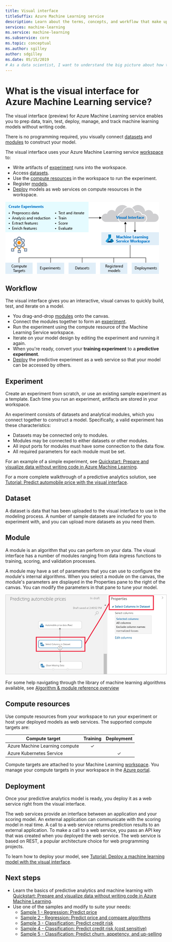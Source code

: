 ```yaml
---
title: Visual interface
titleSuffix: Azure Machine Learning service
description: Learn about the terms, concepts, and workflow that make up the visual interface (preview) for Azure Machine Learning service.
services: machine-learning
ms.service: machine-learning
ms.subservice: core
ms.topic: conceptual
ms.author: sgilley
author: sdgilley
ms.date: 05/15/2019
# As a data scientist, I want to understand the big picture about how the visual interface for Azure Machine Learning service works.
---
```


# What is the visual interface for Azure Machine Learning service? 

The visual interface (preview) for Azure Machine Learning service enables you to prep data, train, test, deploy, manage, and track machine learning models without writing code.

There is no programming required, you visually connect [datasets](#dataset) and [modules](#module) to construct your model.

The visual interface uses your Azure Machine Learning service [workspace](concept-workspace.md) to:

+ Write artifacts of [experiment](#experiment) runs into the workspace.
+ Access [datasets](#dataset).
+ Use the [compute resources](#compute) in the workspace to run the experiment. 
+ Register [models](concept-azure-machine-learning-architecture.md#model).
+ [Deploy](#deployment) models as web services on compute resources in the workspace.

![Overview of the visual interface](media/ui-concept-visual-interface/overview.png)

## Workflow

The visual interface gives you an interactive, visual canvas to quickly build, test, and iterate on a model. 

+ You drag-and-drop [modules](#module) onto the canvas.
+ Connect the modules together to form an [experiment](#experiment).
+ Run the experiment using the compute resource of the Machine Learning Service workspace.
+ Iterate on your model design by editing the experiment and running it again.
+ When you're ready, convert your **training experiment** to a **predictive experiment**.
+ [Deploy](#deployment) the predictive experiment as a web service so that your model can be accessed by others.

## Experiment

Create an experiment from scratch, or use an existing sample experiment as a template.  Each time you run an experiment, artifacts are stored in your workspace.

An experiment consists of datasets and analytical modules, which you connect together to construct a model. Specifically, a valid experiment has these characteristics:

* Datasets may be connected only to modules.
* Modules may be connected to either datasets or other modules.
* All input ports for modules must have some connection to the data flow.
* All required parameters for each module must be set.

For an example of a simple experiment, see [Quickstart: Prepare and visualize data without writing code in Azure Machine Learning](ui-quickstart-run-experiment.md).

For a more complete walkthrough of a predictive analytics solution, see [Tutorial: Predict automobile price with the visual interface](ui-tutorial-automobile-price-train-score.md).

## Dataset

A dataset is data that has been uploaded to the visual interface to use in the modeling process. A number of sample datasets are included for you to experiment with, and you can upload more datasets as you need them.

## Module

A module is an algorithm that you can perform on your data. The visual interface has a number of modules ranging from data ingress functions to training, scoring, and validation processes.

A module may have a set of parameters that you can use to configure the module's internal algorithms. When you select a module on the canvas, the module's parameters are displayed in the Properties pane to the right of the canvas. You can modify the parameters in that pane to tune your model.

![Module properties](media/ui-concept-visual-interface/properties.png)

For some help navigating through the library of machine learning algorithms available, see [Algorithm & module reference overview](../algorithm-module-reference/module-reference.md)

## <a name="compute"></a> Compute resources

Use compute resources from your workspace to run your experiment or host your deployed models as web services. The supported compute targets are:


| Compute target | Training | Deployment |
| ---- |:----:|:----:|
| Azure Machine Learning compute | ✓ | |
| Azure Kubernetes Service | | ✓ |

Compute targets are attached to your Machine Learning [workspace](concept-workspace.md). You manage your compute targets in your workspace in the [Azure portal](https://portal.azure.com).

## Deployment

Once your predictive analytics model is ready, you deploy it as a web service right from the visual interface.

The web services provide an interface between an application and your scoring model. An external application can communicate with the scoring model in real time. A call to a web service returns prediction results to an external application. To make a call to a web service, you pass an API key that was created when you deployed the web service. The web service is based on REST, a popular architecture choice for web programming projects.

To learn how to deploy your model, see [Tutorial: Deploy a machine learning model with the visual interface](ui-tutorial-automobile-price-deploy.md).

## Next steps

* Learn the basics of predictive analytics and machine learning with [Quickstart: Prepare and visualize data without writing code in Azure Machine Learning](ui-quickstart-run-experiment.md).
* Use one of the samples and modify to suite your needs:
    * [Sample 1 - Regression: Predict price](ui-sample-regression-predict-automobile-price-basic.md)
    * [Sample 2 - Regression: Predict price and compare algorithms](ui-sample-regression-predict-automobile-price-compare-algorithms.md)
    * [Sample 3 - Classification: Predict credit risk](ui-sample-classification-predict-credit-risk-basic.md)
    * [Sample 4 - Classification: Predict credit risk (cost sensitive)](ui-sample-classification-predict-credit-risk-cost-sensitive.md)
    * [Sample 5 - Classification: Predict churn, appetency, and up-selling](ui-sample-classification-predict-churn.md)
